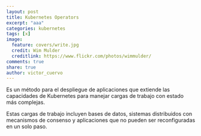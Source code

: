 ```yaml
---
layout: post
title: Kubernetes Operators
excerpt: "aaa"
categories: kubernetes
tags: [x]
image:
  feature: covers/write.jpg
  credit: Wim Mulder
  creditlink: https://www.flickr.com/photos/wimmulder/
comments: true
share: true
author: victor_cuervo
---
```


Es un método para el despliegue de aplicaciones que extiende las capacidades de Kubernetes para manejar cargas de trabajo con estado más complejas.

Estas cargas de trabajo incluyen bases de datos, sistemas distribuidos con mecanismos de consenso y aplicaciones que no pueden ser reconfiguradas en un solo paso.
